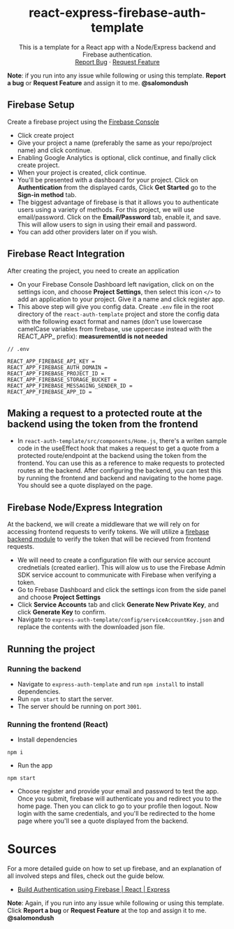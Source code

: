 <h1 align="center">react-express-firebase-auth-template</h1>
<div>
  <p align="center">
    This is a template for a React app with a Node/Express backend and Firebase authentication.
    <br />
    <a href="https://github.com/ChangePlusPlusVandy/react-express-firebase-auth-template/issues">Report Bug</a>
    ·
    <a href="https://github.com/ChangePlusPlusVandy/react-express-firebase-auth-template/issues">Request Feature</a>
  </p>
</div>

**Note**: if you run into any issue while following or using this template. **Report a bug** or **Request Feature** and assign it to me. **@salomondush**
## Firebase Setup
Create a firebase project using the [Firebase Console](https://console.firebase.google.com/u/0/?pli=1) 
- Click create project
- Give your project a name (preferably the same as your repo/project name) and click continue.
- Enabling Google Analytics is optional, click continue, and finally click create project.
- When your project is created, click continue.
- You'll be presented with a dashboard for your project. Click on **Authentication** from the displayed cards, Click **Get Started** go to the **Sign-in method** tab. 
- The biggest advantage of firebase is that it allows you to authenticate users using a variety of methods. For this project, we will use email/password. Click on the **Email/Password** tab, enable it, and save. This will allow users to sign in using their email and password.
- You can add other providers later on if you wish.

## Firebase React Integration

After creating the project, you need to create an application
- On your Firebase Console Dashboard left navigation, click on on the settings icon, and choose **Project Settings**, then select this icon `</>` to add an application to your project. Give it a name and click register app.
- This above step will give you config data. Create `.env` file in the root directory of the `react-auth-template` project and store the config data with the following exact format and names (don't use lowercase camelCase variables from firebase, use uppercase instead with the REACT_APP_ prefix):
**measurementId is not needed**
```
// .env

REACT_APP_FIREBASE_API_KEY = 
REACT_APP_FIREBASE_AUTH_DOMAIN = 
REACT_APP_FIREBASE_PROJECT_ID = 
REACT_APP_FIREBASE_STORAGE_BUCKET = 
REACT_APP_FIREBASE_MESSAGING_SENDER_ID = 
REACT_APP_FIREBASE_APP_ID = 
```

## Making a request to a protected route at the backend using the token from the frontend

- In `react-auth-template/src/components/Home.js`, there's a writen sample code in the useEffect hook
that makes a request to get a quote from a protected route/endpoint at the backend using the token from the frontend. You can use this as a reference to make requests to protected routes at the backend. After configuring the backend, you can test this by running the frontend and backend and navigating to the home page. You should see a quote displayed on the page.
## Firebase Node/Express Integration

At the backend, we will create a middleware that we will rely on for accessing frontend requests to verify tokens. We will utilize a [firebase backend module](https://github.com/ChangePlusPlusVandy/react-express-firebase-auth-template/issues) to verify the token that will be recieved from frontend requests.

- We will need to create a configuration file with our service account crednetials (created earlier). This will alow us to use the Firebase Admin SDK service account to communicate with Firebase when verifying a token.
- Go to Frebase Dashboard and click the settings icon from the side panel and choose **Project Settings**
- Click **Service Accounts** tab and click **Generate New Private Key**, and click **Generate Key** to confirm.
- Navigate to `express-auth-template/config/serviceAccountKey.json` and replace the contents with the downloaded json file.

## Running the project

### Running the backend
- Navigate to `express-auth-template` and run `npm install` to install dependencies.
- Run `npm start` to start the server.
- The server should be running on port `3001`.

### Running the frontend (React)

- Install dependencies
```
npm i
```
- Run the app
```
npm start
```
- Choose register and provide your email and password to test the app. Once you submit, firebase will authenticate you and redirect you to the home page. Then you can click to go to your profile then logout. Now login with the same credentials, and you'll be redirected to the home page where you'll see a quote displayed from the backend.

# Sources
For a more detailed guide on how to set up firebase, and an explanation of all involved steps and files, check out the guide below. 

- [Build Authentication using Firebase | React | Express](https://dev.to/earthcomfy/build-authentication-using-firebase-react-express-28ig#firebase-react) 

**Note**: Again, if you run into any issue while following or using this template. Click **Report a bug** or **Request Feature** at the top and assign it to me. **@salomondush**
